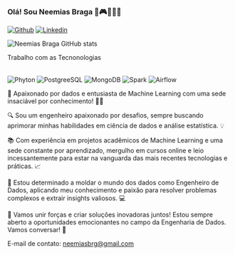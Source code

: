 ### Olá! Sou Neemias Braga 🥋🎮👨‍👩‍👧

[![Github](https://img.shields.io/badge/GitHub-100000?style=for-the-badge&logo=github&logoColor=white)](https://github.com/neemiasbrg) [![Linkedin](https://img.shields.io/badge/LinkedIn-0077B5?style=for-the-badge&logo=linkedin&logoColor=white)](linkedin.com/in/neemias-braga/) 

![Neemias Braga GitHub stats](https://github-readme-stats.vercel.app/api?username=neemiasbrg&show_icons=true&theme=dracula)


Trabalho com as Tecnonologias
<div style="display inline_block"><br/>
<img align="center" alt="Phyton" src="https://img.shields.io/badge/Python-14354C?style=for-the-badge&logo=python&logoColor=white" />  
<img align="center" alt="PostgreeSQL" src="https://img.shields.io/badge/PostgreSQL-316192?style=for-the-badge&logo=postgresql&logoColor=white" />
<img align="center" alt="MongoDB" src="https://img.shields.io/badge/MongoDB-4EA94B?style=for-the-badge&logo=mongodb&logoColor=white" />
<img align="center" alt="Spark" src="https://img.shields.io/badge/Spark%20AR-FF5C83?style=for-the-badge&logo=Spark AR&logoColor=white" />
<img align="center" alt="Airflow" src="https://img.shields.io/badge/Airflow-017CEE?style=for-the-badge&logo=Apache%20Airflow&logoColor=white" //>
</div>



🚀 Apaixonado por dados e entusiasta de Machine Learning com uma sede insaciável por conhecimento! 👨‍💻

🔍 Sou um engenheiro apaixonado por desafios, sempre buscando aprimorar minhas habilidades em ciência de dados e análise estatística. 💡

📚 Com experiência em projetos acadêmicos de Machine Learning e uma sede constante por aprendizado, mergulho em cursos online e leio incessantemente para estar na vanguarda das mais recentes tecnologias e práticas. 📈

🔧 Estou determinado a moldar o mundo dos dados como Engenheiro de Dados, aplicando meu conhecimento e paixão para resolver problemas complexos e extrair insights valiosos. 💻

🌟 Vamos unir forças e criar soluções inovadoras juntos! Estou sempre aberto a oportunidades emocionantes no campo da Engenharia de Dados. Vamos conversar! 🚀

E-mail de contato: neemiasbrg@gmail.com
